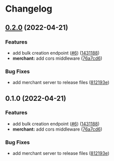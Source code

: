 # Changelog

## [0.2.0](https://github.com/virto-network/virto-apis/compare/v0.1.0...v0.2.0) (2022-04-21)


### Features

* add bulk creation endpoint ([#6](https://github.com/virto-network/virto-apis/issues/6)) ([1431188](https://github.com/virto-network/virto-apis/commit/1431188863dbc9cbde447e19d184d2c7f591f54b))
* **merchant:** add cors middleware ([76a7cd6](https://github.com/virto-network/virto-apis/commit/76a7cd6526e6539a9a9fbbdb97e1e274a056ff70))


### Bug Fixes

* add merchant server to release files ([812193e](https://github.com/virto-network/virto-apis/commit/812193eeb40fbd003b49f4841e1a4dfa68144e49))

## 0.1.0 (2022-04-21)


### Features

* add bulk creation endpoint ([#6](https://github.com/virto-network/virto-apis/issues/6)) ([1431188](https://github.com/virto-network/virto-apis/commit/1431188863dbc9cbde447e19d184d2c7f591f54b))
* **merchant:** add cors middleware ([76a7cd6](https://github.com/virto-network/virto-apis/commit/76a7cd6526e6539a9a9fbbdb97e1e274a056ff70))


### Bug Fixes

* add merchant server to release files ([812193e](https://github.com/virto-network/virto-apis/commit/812193eeb40fbd003b49f4841e1a4dfa68144e49))
